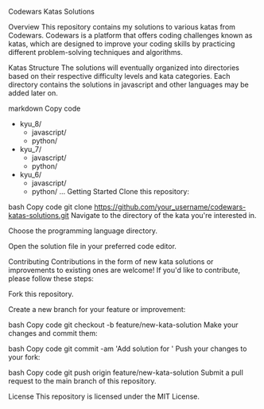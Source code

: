 Codewars Katas Solutions

Overview
This repository contains my solutions to various katas from Codewars. Codewars is a platform that offers coding challenges known as katas, which are designed to improve your coding skills by practicing different problem-solving techniques and algorithms.

Katas Structure
The solutions will eventually organized into directories based on their respective difficulty levels and kata categories. Each directory contains the solutions in javascript and other languages may be added later on.

markdown
Copy code
- kyu_8/
  - javascript/
  - python/
- kyu_7/
  - javascript/
  - python/
- kyu_6/
  - javascript/
  - python/
...
Getting Started
Clone this repository:

bash
Copy code
git clone https://github.com/your_username/codewars-katas-solutions.git
Navigate to the directory of the kata you're interested in.

Choose the programming language directory.

Open the solution file in your preferred code editor.

Contributing
Contributions in the form of new kata solutions or improvements to existing ones are welcome! If you'd like to contribute, please follow these steps:

Fork this repository.

Create a new branch for your feature or improvement:

bash
Copy code
git checkout -b feature/new-kata-solution
Make your changes and commit them:

bash
Copy code
git commit -am 'Add solution for <kata-name>'
Push your changes to your fork:

bash
Copy code
git push origin feature/new-kata-solution
Submit a pull request to the main branch of this repository.

License
This repository is licensed under the MIT License.
